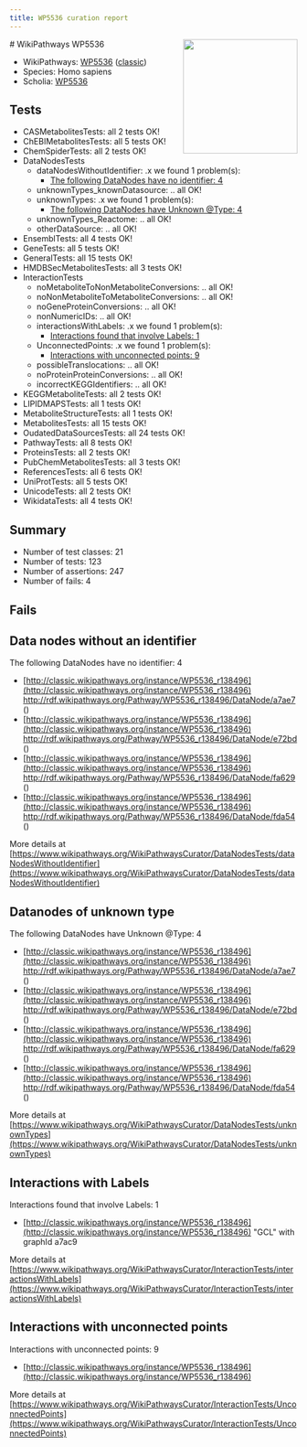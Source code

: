 ```yaml
---
title: WP5536 curation report
---
```


<img style="float: right; width: 200px" src="https://upload.wikimedia.org/wikipedia/commons/thumb/8/83/Wplogo_with_text_500.png/640px-Wplogo_with_text_500.png" />
# WikiPathways WP5536

* WikiPathways: [WP5536](https://wikipathways.org/pathways/WP5536) ([classic](https://classic.wikipathways.org/instance/WP5536))
* Species: Homo sapiens
* Scholia: [WP5536](https://scholia.toolforge.org/wikipathways/WP5536)
## Tests
* CASMetabolitesTests: all 2 tests OK!
* ChEBIMetabolitesTests: all 5 tests OK!
* ChemSpiderTests: all 2 tests OK!
* DataNodesTests
    * dataNodesWithoutIdentifier: .x we found 1 problem(s):
        * [The following DataNodes have no identifier: 4](#d2d32fa3)
    * unknownTypes_knownDatasource: .. all OK!
    * unknownTypes: .x we found 1 problem(s):
        * [The following DataNodes have Unknown @Type: 4](#839973e2)
    * unknownTypes_Reactome: .. all OK!
    * otherDataSource: .. all OK!
* EnsemblTests: all 4 tests OK!
* GeneTests: all 5 tests OK!
* GeneralTests: all 15 tests OK!
* HMDBSecMetabolitesTests: all 3 tests OK!
* InteractionTests
    * noMetaboliteToNonMetaboliteConversions: .. all OK!
    * noNonMetaboliteToMetaboliteConversions: .. all OK!
    * noGeneProteinConversions: .. all OK!
    * nonNumericIDs: .. all OK!
    * interactionsWithLabels: .x we found 1 problem(s):
        * [Interactions found that involve Labels: 1](#630d2678)
    * UnconnectedPoints: .x we found 1 problem(s):
        * [Interactions with unconnected points: 9](#35a61ae1)
    * possibleTranslocations: .. all OK!
    * noProteinProteinConversions: .. all OK!
    * incorrectKEGGIdentifiers: .. all OK!
* KEGGMetaboliteTests: all 2 tests OK!
* LIPIDMAPSTests: all 1 tests OK!
* MetaboliteStructureTests: all 1 tests OK!
* MetabolitesTests: all 15 tests OK!
* OudatedDataSourcesTests: all 24 tests OK!
* PathwayTests: all 8 tests OK!
* ProteinsTests: all 2 tests OK!
* PubChemMetabolitesTests: all 3 tests OK!
* ReferencesTests: all 6 tests OK!
* UniProtTests: all 5 tests OK!
* UnicodeTests: all 2 tests OK!
* WikidataTests: all 4 tests OK!


## Summary

* Number of test classes: 21
* Number of tests: 123
* Number of assertions: 247
* Number of fails: 4

## Fails

<a name="d2d32fa3" />

## Data nodes without an identifier

The following DataNodes have no identifier: 4

* [http://classic.wikipathways.org/instance/WP5536_r138496](http://classic.wikipathways.org/instance/WP5536_r138496) http://rdf.wikipathways.org/Pathway/WP5536_r138496/DataNode/a7ae7 ()
* [http://classic.wikipathways.org/instance/WP5536_r138496](http://classic.wikipathways.org/instance/WP5536_r138496) http://rdf.wikipathways.org/Pathway/WP5536_r138496/DataNode/e72bd ()
* [http://classic.wikipathways.org/instance/WP5536_r138496](http://classic.wikipathways.org/instance/WP5536_r138496) http://rdf.wikipathways.org/Pathway/WP5536_r138496/DataNode/fa629 ()
* [http://classic.wikipathways.org/instance/WP5536_r138496](http://classic.wikipathways.org/instance/WP5536_r138496) http://rdf.wikipathways.org/Pathway/WP5536_r138496/DataNode/fda54 ()


More details at [https://www.wikipathways.org/WikiPathwaysCurator/DataNodesTests/dataNodesWithoutIdentifier](https://www.wikipathways.org/WikiPathwaysCurator/DataNodesTests/dataNodesWithoutIdentifier)

<a name="839973e2" />

## Datanodes of unknown type

The following DataNodes have Unknown @Type: 4

* [http://classic.wikipathways.org/instance/WP5536_r138496](http://classic.wikipathways.org/instance/WP5536_r138496) http://rdf.wikipathways.org/Pathway/WP5536_r138496/DataNode/a7ae7 ()
* [http://classic.wikipathways.org/instance/WP5536_r138496](http://classic.wikipathways.org/instance/WP5536_r138496) http://rdf.wikipathways.org/Pathway/WP5536_r138496/DataNode/e72bd ()
* [http://classic.wikipathways.org/instance/WP5536_r138496](http://classic.wikipathways.org/instance/WP5536_r138496) http://rdf.wikipathways.org/Pathway/WP5536_r138496/DataNode/fa629 ()
* [http://classic.wikipathways.org/instance/WP5536_r138496](http://classic.wikipathways.org/instance/WP5536_r138496) http://rdf.wikipathways.org/Pathway/WP5536_r138496/DataNode/fda54 ()


More details at [https://www.wikipathways.org/WikiPathwaysCurator/DataNodesTests/unknownTypes](https://www.wikipathways.org/WikiPathwaysCurator/DataNodesTests/unknownTypes)

<a name="630d2678" />

## Interactions with Labels

Interactions found that involve Labels: 1

* [http://classic.wikipathways.org/instance/WP5536_r138496](http://classic.wikipathways.org/instance/WP5536_r138496) "GCL" with graphId a7ac9


More details at [https://www.wikipathways.org/WikiPathwaysCurator/InteractionTests/interactionsWithLabels](https://www.wikipathways.org/WikiPathwaysCurator/InteractionTests/interactionsWithLabels)

<a name="35a61ae1" />

## Interactions with unconnected points

Interactions with unconnected points: 9

* [http://classic.wikipathways.org/instance/WP5536_r138496](http://classic.wikipathways.org/instance/WP5536_r138496)


More details at [https://www.wikipathways.org/WikiPathwaysCurator/InteractionTests/UnconnectedPoints](https://www.wikipathways.org/WikiPathwaysCurator/InteractionTests/UnconnectedPoints)


